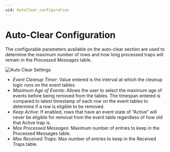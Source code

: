 ```yaml
---
uid: AutoClear_configuration
---
```


# Auto-Clear Configuration

The configurable parameters available on the auto-clear section are used to determine the maximum number of rows and how long processed traps will remain in the *Processed Messages* table.

![Auto Clear Settings](~/user-guide/images/TrapProcessor_AutoClear.png)

- *Event Cleanup Timer*: Value entered is the interval at which the cleanup logic runs on the event tables. 
- *Maximum Age of Events*: Allows the user to select the maximum age of events before being removed from the tables. The timespan entered is compared to latest timestamp of each row on the event tables to determine if a row is eligible to be removed. 
- *Keep Active*: If enabled, rows that have an event state of “Active” will never be eligible for removal from the event table regardless of how old that Active trap is. 
- *Max Processed Messages*: Maximum number of entries to keep in the Processed Messages table.
- *Max Received Traps*: Max number of entries to keep in the Received Traps table.
